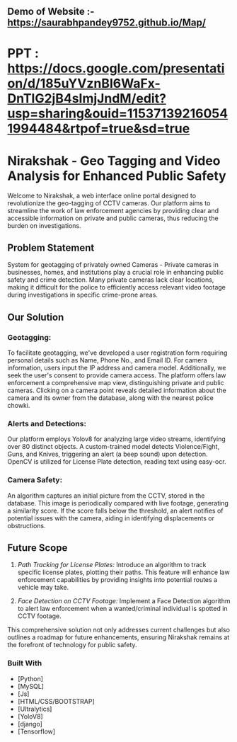 ## Demo of Website :- https://saurabhpandey9752.github.io/Map/

# PPT : https://docs.google.com/presentation/d/185uYVznBI6WaFx-DnTIG2jB4sImjJndM/edit?usp=sharing&ouid=115371392160541994484&rtpof=true&sd=true
# Nirakshak - Geo Tagging and Video Analysis for Enhanced Public Safety

Welcome to Nirakshak, a web interface online portal designed to revolutionize the geo-tagging of CCTV cameras. Our platform aims to streamline the work of law enforcement agencies by providing clear and accessible information on private and public cameras, thus reducing the burden on investigations.

## Problem Statement

System for geotagging of privately owned Cameras - Private cameras in businesses, homes, and institutions play a crucial role in enhancing public safety and crime detection. Many private cameras lack clear locations, making it difficult for the police to efficiently access relevant video footage during investigations in specific crime-prone areas.

## Our Solution

### Geotagging:

To facilitate geotagging, we've developed a user registration form requiring personal details such as Name, Phone No., and Email ID. For camera information, users input the IP address and camera model. Additionally, we seek the user's consent to provide camera access. The platform offers law enforcement a comprehensive map view, distinguishing private and public cameras. Clicking on a camera point reveals detailed information about the camera and its owner from the database, along with the nearest police chowki.

### Alerts and Detections:

Our platform employs Yolov8 for analyzing large video streams, identifying over 80 distinct objects. A custom-trained model detects Violence/Fight, Guns, and Knives, triggering an alert (a beep sound) upon detection. OpenCV is utilized for License Plate detection, reading text using easy-ocr.

### Camera Safety:

An algorithm captures an initial picture from the CCTV, stored in the database. This image is periodically compared with live footage, generating a similarity score. If the score falls below the threshold, an alert notifies of potential issues with the camera, aiding in identifying displacements or obstructions.

## Future Scope

1. *Path Tracking for License Plates:*
   Introduce an algorithm to track specific license plates, plotting their paths. This feature will enhance law enforcement capabilities by providing insights into potential routes a vehicle may take.

2. *Face Detection on CCTV Footage:*
   Implement a Face Detection algorithm to alert law enforcement when a wanted/criminal individual is spotted in CCTV footage.

This comprehensive solution not only addresses current challenges but also outlines a roadmap for future enhancements, ensuring Nirakshak remains at the forefront of technology for public safety.


### Built With

- [Python]
- [MySQL]
- [Js]
- [HTML/CSS/BOOTSTRAP]
- [Ultralytics]
- [YoloV8]
- [django]
- [Tensorflow]

